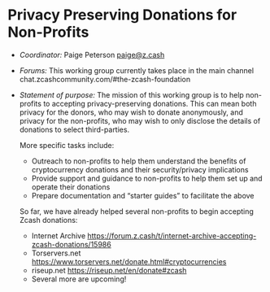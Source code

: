 Privacy Preserving Donations for Non-Profits
============================================

- _Coordinator:_ Paige Peterson paige@z.cash

- _Forums:_ 
  This working group currently takes place in the main channel chat.zcashcommunity.com/#the-zcash-foundation

- _Statement of purpose:_
  The mission of this working group is to help non-profits to accepting privacy-preserving donations. This can mean both privacy for the donors, who may wish to donate anonymously, and privacy for the non-profits, who may wish to only disclose the details of donations to select third-parties.
 
  More specific tasks include:
  - Outreach to non-profits to help them understand the benefits of cryptocurrency donations and their security/privacy implications 
  - Provide support and guidance to non-profits to help them set up and operate their donations
  - Prepare documentation and “starter guides” to facilitate the above
 
  So far, we have already helped several non-profits to begin accepting Zcash donations:
  - Internet Archive https://forum.z.cash/t/internet-archive-accepting-zcash-donations/15986
  - Torservers.net https://www.torservers.net/donate.html#cryptocurrencies
  - riseup.net https://riseup.net/en/donate#zcash
  - Several more are upcoming! 
